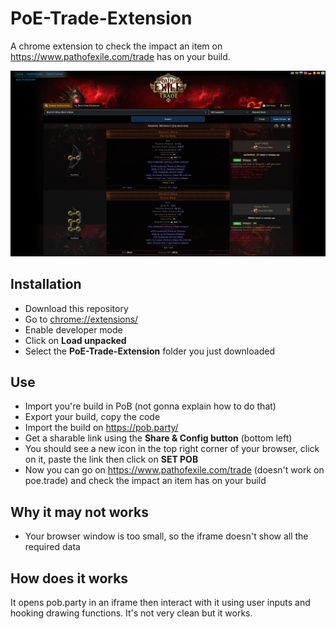 # PoE-Trade-Extension
A chrome extension to check the impact an item on https://www.pathofexile.com/trade has on your build.

![](img/capture-2.png?raw=true)

## Installation
- Download this repository
- Go to [chrome://extensions/](chrome://extensions/)
- Enable developer mode
- Click on **Load unpacked**
- Select the **PoE-Trade-Extension** folder you just downloaded

## Use
- Import you're build in PoB (not gonna explain how to do that)
- Export your build, copy the code
- Import the build on https://pob.party/
- Get a sharable link using the **Share & Config button** (bottom left)
- You should see a new icon in the top right corner of your browser, click on it, paste the link then click on **SET POB**
- Now you can go on https://www.pathofexile.com/trade (doesn't work on poe.trade) and check the impact an item has on your build

## Why it may not works
- Your browser window is too small, so the iframe doesn't show all the required data

## How does it works
It opens pob.party in an iframe then interact with it using user inputs and hooking drawing functions. It's not very clean but it works.
